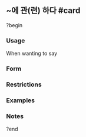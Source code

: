 ## ~에 관(련) 하다 #card
?begin
### Usage
When wanting to say
### Form
### Restrictions
### Examples
### Notes
?end
